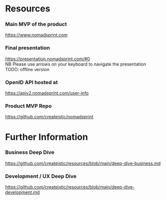 # Resources

### Main MVP of the product
https://www.nomadsprint.com

### Final presentation
https://presentation.nomadsprint.com/#0  
NB Please use arrows on your keyboard to navigate the presentation  
TODO: offline version

### OpenID API hosted at
https://apiv2.nomadsprint.com/user-info

### Product MVP Repo
https://github.com/createistic/nomadsprint

# Further Information

### Business Deep Dive
https://github.com/createistic/resources/blob/main/deep-dive-business.md

### Development / UX Deep Dive
https://github.com/createistic/resources/blob/main/deep-dive-development.md
